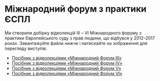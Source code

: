 # Міжнародний форум з практики ЄСПЛ

Ми створили добірку відеолекцій ІІІ – VI Міжнародного форуму з практики Європейського суду з прав людини, що відбувся у 2012-2017 роках. Завантажуйте файли нижче і натискайте на зображення для перегляду виступів.

* [Посібник з відеолекціями «Міжнародний Форум III»](https://courses.ed-era.com/asset-v1:EdEra+HR101+hr101+type@asset+block@III_forum.pdf)
* [Посібник з відеолекціями «Міжнародний Форум IV»](https://courses.ed-era.com/asset-v1:EdEra+HR101+hr101+type@asset+block@IV_forum.pdf)
* [Посібник з відеолекціями «Міжнародний Форум V»](https://courses.ed-era.com/asset-v1:EdEra+HR101+hr101+type@asset+block@V_forum.pdf)
* [Посібник з відеолекціями «Міжнародний Форум VI»](https://courses.ed-era.com/asset-v1:EdEra+HR101+hr101+type@asset+block@VI_forum.pdf)